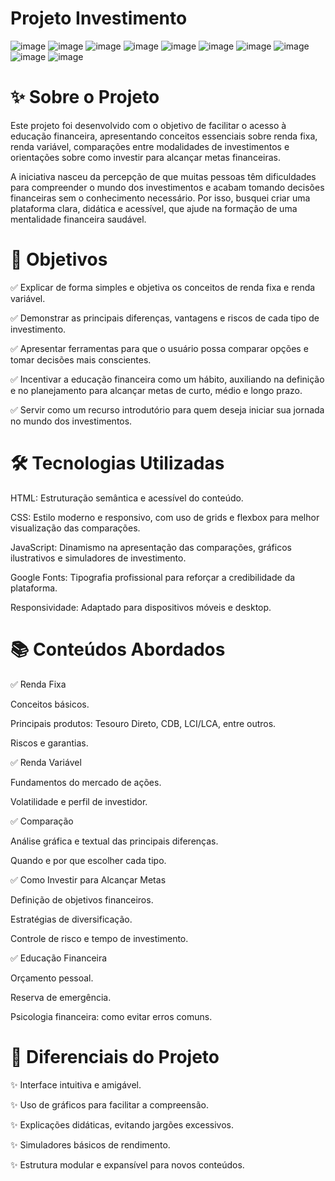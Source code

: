 # Projeto Investimento
![image](https://github.com/user-attachments/assets/1509705a-8e08-4dea-b4ca-1404912d565b)
![image](https://github.com/user-attachments/assets/dfd145ea-9fdf-4290-939e-aa42ad26261b)
![image](https://github.com/user-attachments/assets/be5deb07-658a-4fe2-8c21-4d51cb216b8d)
![image](https://github.com/user-attachments/assets/9e470b4c-500b-417d-b390-1643165c86a9)
![image](https://github.com/user-attachments/assets/373f8d88-8f90-4610-8354-663c453a0033)
![image](https://github.com/user-attachments/assets/02fd1152-d714-431f-a1d2-65d630a5ec11)
![image](https://github.com/user-attachments/assets/c75fb4db-c400-48c1-8d1f-2138fd7856ee)
![image](https://github.com/user-attachments/assets/a78aef4c-ff0e-4e0b-9c50-bb83bca4aebe)
![image](https://github.com/user-attachments/assets/f7d6eddf-ccaf-45fd-a530-cc218bec74c0)
![image](https://github.com/user-attachments/assets/5e922976-7547-4d55-add3-c16e05f1f8fb)
# ✨ Sobre o Projeto
Este projeto foi desenvolvido com o objetivo de facilitar o acesso à educação financeira, apresentando conceitos essenciais sobre renda fixa, renda variável, comparações entre modalidades de investimentos e orientações sobre como investir para alcançar metas financeiras.

A iniciativa nasceu da percepção de que muitas pessoas têm dificuldades para compreender o mundo dos investimentos e acabam tomando decisões financeiras sem o conhecimento necessário. Por isso, busquei criar uma plataforma clara, didática e acessível, que ajude na formação de uma mentalidade financeira saudável.

# 🎯 Objetivos
✅ Explicar de forma simples e objetiva os conceitos de renda fixa e renda variável.

✅ Demonstrar as principais diferenças, vantagens e riscos de cada tipo de investimento.

✅ Apresentar ferramentas para que o usuário possa comparar opções e tomar decisões mais conscientes.

✅ Incentivar a educação financeira como um hábito, auxiliando na definição e no planejamento para alcançar metas de curto, médio e longo prazo.

✅ Servir como um recurso introdutório para quem deseja iniciar sua jornada no mundo dos investimentos.

# 🛠️ Tecnologias Utilizadas
HTML: Estruturação semântica e acessível do conteúdo.

CSS: Estilo moderno e responsivo, com uso de grids e flexbox para melhor visualização das comparações.

JavaScript: Dinamismo na apresentação das comparações, gráficos ilustrativos e simuladores de investimento.

Google Fonts: Tipografia profissional para reforçar a credibilidade da plataforma.

Responsividade: Adaptado para dispositivos móveis e desktop.

# 📚 Conteúdos Abordados
✅ Renda Fixa

Conceitos básicos.

Principais produtos: Tesouro Direto, CDB, LCI/LCA, entre outros.

Riscos e garantias.

✅ Renda Variável

Fundamentos do mercado de ações.

Volatilidade e perfil de investidor.

✅ Comparação

Análise gráfica e textual das principais diferenças.

Quando e por que escolher cada tipo.

✅ Como Investir para Alcançar Metas

Definição de objetivos financeiros.

Estratégias de diversificação.

Controle de risco e tempo de investimento.

✅ Educação Financeira

Orçamento pessoal.

Reserva de emergência.

Psicologia financeira: como evitar erros comuns.

# 🎨 Diferenciais do Projeto
✨ Interface intuitiva e amigável.

✨ Uso de gráficos para facilitar a compreensão.

✨ Explicações didáticas, evitando jargões excessivos.

✨ Simuladores básicos de rendimento.

✨ Estrutura modular e expansível para novos conteúdos.









